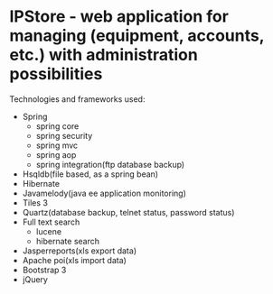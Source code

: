 IPStore - web application for managing (equipment, accounts, etc.) with administration possibilities 
=======

Technologies and frameworks used:

* Spring
  * spring core
  * spring security
  * spring mvc
  * spring aop
  * spring integration(ftp database backup)
* Hsqldb(file based, as a spring bean)
* Hibernate
* Javamelody(java ee application monitoring)
* Tiles 3
* Quartz(database backup, telnet status, password status)
* Full text search
  * lucene
  * hibernate search
* Jasperreports(xls export data)
* Apache poi(xls import data)
* Bootstrap 3
* jQuery
